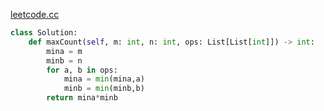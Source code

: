 [leetcode.cc](https://leetcode-cn.com/problems/range-addition-ii/submissions/)
```python
class Solution:
    def maxCount(self, m: int, n: int, ops: List[List[int]]) -> int:
        mina = m 
        minb = n 
        for a, b in ops: 
            mina = min(mina,a)
            minb = min(minb,b)
        return mina*minb
```